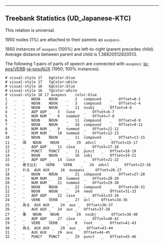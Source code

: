 

--------------------------------------------------------------------------------

## Treebank Statistics (UD_Japanese-KTC)

This relation is universal.

1950 nodes (1%) are attached to their parents as `auxpass`.

1950 instances of `auxpass` (100%) are left-to-right (parent precedes child).
Average distance between parent and child is 1.38820512820513.

The following 1 pairs of parts of speech are connected with `auxpass`: [ja-pos/VERB]()-[ja-pos/AUX]() (1950; 100% instances).


~~~ conllu
# visual-style 17	bgColor:blue
# visual-style 17	fgColor:white
# visual-style 16	bgColor:blue
# visual-style 16	fgColor:white
# visual-style 16 17 auxpass	color:blue
1	_	_	NOUN	NOUN	_	2	compound	_	Offset=0-2
2	_	_	NOUN	NOUN	_	3	compound	_	Offset=2-4
3	_	_	NOUN	NOUN	_	11	nsubj	_	Offset=4-6
4	_	_	ADP	ADP	_	3	case	_	Offset=6-7
5	_	_	NUM	NUM	_	6	nummod	_	Offset=7-8
6	_	_	NOUN	NOUN	_	11	compound	_	Offset=8-9
7	_	_	NOUN	NOUN	_	10	compound	_	Offset=9-11
8	_	_	NUM	NUM	_	9	nummod	_	Offset=11-12
9	_	_	NUM	NUM	_	10	nummod	_	Offset=12-13
10	_	_	NOUN	NOUN	_	11	compound	_	Offset=13-15
11	_	頃	NOUN	NOUN	_	29	advcl	_	Offset=15-17
12	_	_	ADP	ADP	_	11	case	_	Offset=17-18
13	_	_	PUNCT	PUNCT	_	11	punct	_	Offset=18-19
14	_	_	NOUN	NOUN	_	16	iobj	_	Offset=19-21
15	_	_	ADP	ADP	_	14	case	_	Offset=21-22
16	_	巻き込む	VERB	VERB	_	24	advcl	_	Offset=22-26
17	_	れる	AUX	AUX	_	16	auxpass	_	Offset=26-27
18	_	_	NOUN	NOUN	_	21	compound	_	Offset=27-28
19	_	_	NUM	NUM	_	20	nummod	_	Offset=28-29
20	_	_	NUM	NUM	_	21	nummod	_	Offset=29-30
21	_	_	NOUN	NOUN	_	22	compound	_	Offset=30-31
22	_	_	NOUN	NOUN	_	24	nmod	_	Offset=31-33
23	_	_	ADP	ADP	_	22	case	_	Offset=33-34
24	_	_	VERB	VERB	_	27	acl	_	Offset=34-36
25	_	為る	AUX	AUX	_	24	aux	_	Offset=36-37
26	_	_	AUX	AUX	_	24	aux	_	Offset=37-38
27	_	事	NOUN	NOUN	_	29	nsubj	_	Offset=38-40
28	_	_	ADP	ADP	_	27	case	_	Offset=40-41
29	_	_	VERB	VERB	_	0	root	_	Offset=41-43
30	_	為る	AUX	AUX	_	29	aux	_	Offset=43-44
31	_	_	AUX	AUX	_	29	aux	_	Offset=44-45
32	_	_	PUNCT	PUNCT	_	29	punct	_	Offset=45-46

~~~


